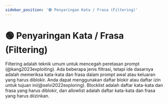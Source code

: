 ```yaml
---
sidebar_position: '🟢 Penyaringan Kata / Frasa (Filtering)'
---
```


# 🟢 Penyaringan Kata / Frasa (Filtering)

Filtering adalah teknik umum untuk mencegah peretasan prompt (@kang2023exploiting). Ada beberapa jenis filtrasi, tetapi ide dasarnya adalah memeriksa kata-kata dan frasa dalam prompt awal atau keluaran yang harus diblokir. Anda dapat menggunakan daftar blokir atau daftar izin untuk tujuan ini(@selvi2022exploring). Blocklist adalah daftar kata-kata dan frasa yang harus diblokir, dan allowlist adalah daftar kata-kata dan frasa yang harus diizinkan. 
